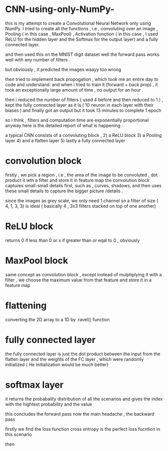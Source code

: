 # CNN-using-only-NumPy-

this is my attempt to create a Convolutional Neural Network only using NumPy. 
I tried to create all the functions , i.e  , convoluting over an image , Pooling ( in this case  , MaxPool)  , Activation function ( in this case , I used  ReLU for the hidden layer and the Softmax for the output layer) and a fully connected layer. 

and then used this on the MNIST digit dataset 
well the forward pass works well with any number of filters .

but obviously , it predicted the images waayy too wrong 

then tried to implement back propogation , which took me an entire day to code and understand.
and when i tried to train it (forward + back prop) , it took an exceptionally large amount of time , no output for an hour . 

then i reduced the number of filters ( used 4 before and then reduced to 1 ) , kept the fully connected layer as it is ( 10 neuron in each layer with their biases ) 
and finally got an output
but it took 13 minutes to complete 1 epoch 

so i think , filters and computation time are exponentially proportional 
anyway here is the detailed report of what is happening : 

a typical CNN consists of a convoluting block , 2) a ReLU block 3) a Pooling layer  4) and a flatten layer  5) lastly a fully connected layer 

# convolution block 
firstly , we pick a region , i.e , the area of the image to be convoluted , dot product it wth a filter and store it in feature map 
the convolution block captures small-small details first, such as , curves, shadows, and then uses these small details to capture the bigger picture /details .

since the images as grey scale, we only need 1 channel so a filter of size ( 4, 1, 3, 3) is ideal ( basically 4 , 3x3 filters stacked on top of one another) 


# ReLU block 
returns 0 if less than 0 or x if greater than or eqal to 0 , obviously 


# MaxPool block
same concept as convolution block , except instead of mulptiplying it with a filter , we choose the maximum value from that feature and store it in a feature map 


# flattening 
converting the 2D array to a 1D by .ravel() function

# fully connected layer
the fully connected layer is just the dot product between the input from the flatten layer and the weights of the FC layer , which were randomly initialized ( He Initialization would be much better) 

# softmax layer 
it returns the probabality distribution of all the scenarios and gives the index with the hightest probability and the value


this concludes the forward pass
now the main headache , the backward pass

firstly we find the loss function 
cross entropy is the perfect loss fucntion in this scenario


then 

